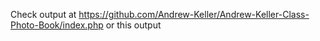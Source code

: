 Check output at https://github.com/Andrew-Keller/Andrew-Keller-Class-Photo-Book/index.php
or this output 
